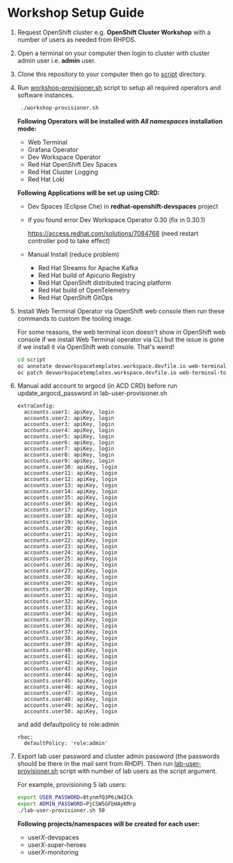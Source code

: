 # Workshop Setup Guide

1. Request OpenShift cluster e.g. **OpenShift Cluster Workshop** with a number of users as needed from RHPDS.

2. Open a terminal on your computer then login to cluster with cluster admin user i.e. **admin** user.

3. Clone this repository to your computer then go to [script](script/) directory.

4. Run [workshop-provisioner.sh](script/workshop-provisioner.sh) script to setup all required operators and software instances.

   ```sh
    ./workshop-provisioner.sh
   ```

   **Following Operators will be installed with *All namespaces* installation mode:**

   * Web Terminal
   * Grafana Operator
   * Dev Workspace Operator 
   * Red Hat OpenShift Dev Spaces
   * Red Hat Cluster Logging
   * Red Hat Loki

   **Following Applications will be set up using CRD:**

   * Dev Spaces (Eclipse Che) in **redhat-openshift-devspaces** project

   - if you found error Dev Workspace Operator 0.30  (fix in 0.30.1)

      https://access.redhat.com/solutions/7084768 (need restart controller pod to take effect)

   - Manual Install (reduce problem)

      - Red Hat Streams for Apache Kafka
      - Red Hat build of Apicurio Registry
      - Red Hat OpenShift distributed tracing platform
      - Red Hat build of OpenTelemetry
      - Red Hat OpenShift GitOps

5. Install Web Terminal Operator via OpenShift web console then run these commands to custom the tooling image.

   For some reasons, the web terminal icon doesn't show in OpenShift web console if we install Web Terminal operator via CLI but the issue is gone if we install it via OpenShift web console. That's weird!

   ```sh
   cd script
   oc annotate devworkspacetemplates.workspace.devfile.io web-terminal-tooling 'web-terminal.redhat.com/unmanaged-state=true' -n openshift-operators
   oc patch devworkspacetemplates.workspace.devfile.io web-terminal-tooling --type=merge --patch-file=../manifest/web-terminal-tooling.json -n openshift-operators
   ```

6. Manual add account to argocd (in ACD CRD) before run update_argocd_password in lab-user-provisioner.sh
   
   ```
   extraConfig:
     accounts.user1: apiKey, login
     accounts.user2: apiKey, login
     accounts.user3: apiKey, login
     accounts.user4: apiKey, login
     accounts.user5: apiKey, login
     accounts.user6: apiKey, login
     accounts.user7: apiKey, login
     accounts.user8: apiKey, login
     accounts.user9: apiKey, login
     accounts.user10: apiKey, login
     accounts.user11: apiKey, login
     accounts.user12: apiKey, login
     accounts.user13: apiKey, login
     accounts.user14: apiKey, login
     accounts.user15: apiKey, login
     accounts.user16: apiKey, login
     accounts.user17: apiKey, login
     accounts.user18: apiKey, login
     accounts.user19: apiKey, login
     accounts.user20: apiKey, login
     accounts.user21: apiKey, login
     accounts.user22: apiKey, login
     accounts.user23: apiKey, login
     accounts.user24: apiKey, login
     accounts.user25: apiKey, login
     accounts.user26: apiKey, login
     accounts.user27: apiKey, login
     accounts.user28: apiKey, login
     accounts.user29: apiKey, login
     accounts.user30: apiKey, login
     accounts.user31: apiKey, login
     accounts.user32: apiKey, login
     accounts.user33: apiKey, login
     accounts.user34: apiKey, login
     accounts.user35: apiKey, login
     accounts.user36: apiKey, login
     accounts.user37: apiKey, login
     accounts.user38: apiKey, login
     accounts.user39: apiKey, login
     accounts.user40: apiKey, login
     accounts.user41: apiKey, login
     accounts.user42: apiKey, login
     accounts.user43: apiKey, login
     accounts.user44: apiKey, login
     accounts.user45: apiKey, login
     accounts.user46: apiKey, login
     accounts.user47: apiKey, login
     accounts.user48: apiKey, login
     accounts.user49: apiKey, login
     accounts.user50: apiKey, login
    ```
   
   and add defaultpolicy to role:admin 

   ```
   rbac:
     defaultPolicy: 'role:admin'
   ```



7. Export lab user password and cluster admin password (the passwords should be there in the mail sent from RHDP). Then run [lab-user-provisioner.sh](script/lab-user-provisioner.sh) script with number of lab users as the script argument.

   For example, provisioning 5 lab users:

   ```sh
   export USER_PASSWORD=8tynmfQ3P6iN4ICk
   export ADMIN_PASSWORD=PjCSW5GFbHAyKMrp
   ./lab-user-provisioner.sh 50
   ```

   **Following projects/namespaces will be created for each user:**
   * user*X*-devspaces
   * user*X*-super-heroes
   * user*X*-monitoring
